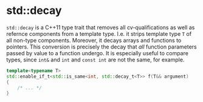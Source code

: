 # std::decay

`std::decay` is a C++11 type trait that removes all cv-qualifications as well as
refernce components from a template type. I.e. it strips template type `T` of
all non-type components. Moreover, it decays arrays and functions to
pointers. This conversion is precisely the decay that *all* function parameters
passed by value to a function undergo. It is especially useful to compare types,
since `int&` and `int` and `const int` are not the same, for example.

```C++
template<typename T>
std::enable_if_t<std::is_same<int, std::decay_t<T>> f(T&& argument)
{
	/* ... */
}
```

